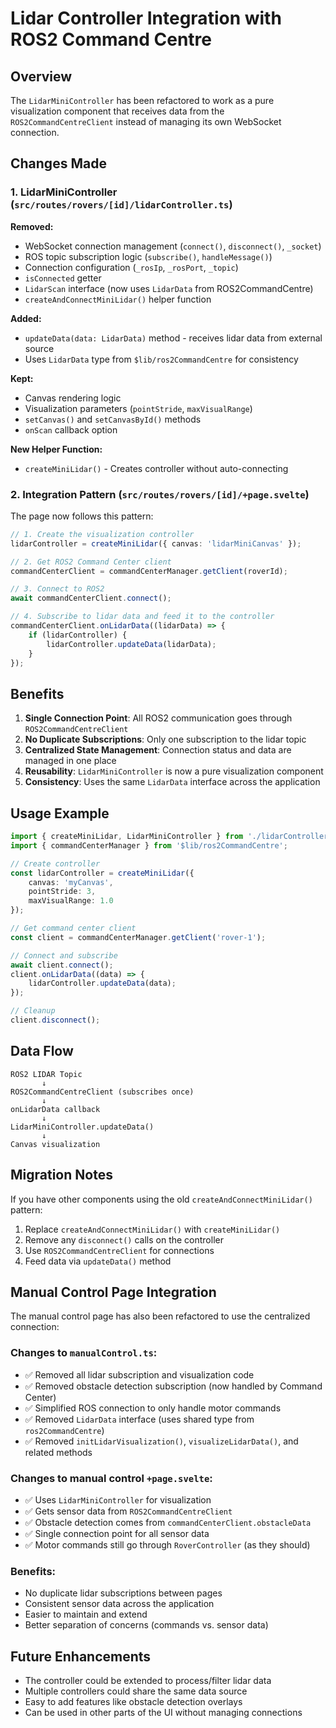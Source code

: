 # Lidar Controller Integration with ROS2 Command Centre

## Overview

The `LidarMiniController` has been refactored to work as a pure visualization component that receives data from the `ROS2CommandCentreClient` instead of managing its own WebSocket connection.

## Changes Made

### 1. LidarMiniController (`src/routes/rovers/[id]/lidarController.ts`)

**Removed:**

- WebSocket connection management (`connect()`, `disconnect()`, `_socket`)
- ROS topic subscription logic (`subscribe()`, `handleMessage()`)
- Connection configuration (`_rosIp`, `_rosPort`, `_topic`)
- `isConnected` getter
- `LidarScan` interface (now uses `LidarData` from ROS2CommandCentre)
- `createAndConnectMiniLidar()` helper function

**Added:**

- `updateData(data: LidarData)` method - receives lidar data from external source
- Uses `LidarData` type from `$lib/ros2CommandCentre` for consistency

**Kept:**

- Canvas rendering logic
- Visualization parameters (`pointStride`, `maxVisualRange`)
- `setCanvas()` and `setCanvasById()` methods
- `onScan` callback option

**New Helper Function:**

- `createMiniLidar()` - Creates controller without auto-connecting

### 2. Integration Pattern (`src/routes/rovers/[id]/+page.svelte`)

The page now follows this pattern:

```typescript
// 1. Create the visualization controller
lidarController = createMiniLidar({ canvas: 'lidarMiniCanvas' });

// 2. Get ROS2 Command Center client
commandCenterClient = commandCenterManager.getClient(roverId);

// 3. Connect to ROS2
await commandCenterClient.connect();

// 4. Subscribe to lidar data and feed it to the controller
commandCenterClient.onLidarData((lidarData) => {
	if (lidarController) {
		lidarController.updateData(lidarData);
	}
});
```

## Benefits

1. **Single Connection Point**: All ROS2 communication goes through `ROS2CommandCentreClient`
2. **No Duplicate Subscriptions**: Only one subscription to the lidar topic
3. **Centralized State Management**: Connection status and data are managed in one place
4. **Reusability**: `LidarMiniController` is now a pure visualization component
5. **Consistency**: Uses the same `LidarData` interface across the application

## Usage Example

```typescript
import { createMiniLidar, LidarMiniController } from './lidarController';
import { commandCenterManager } from '$lib/ros2CommandCentre';

// Create controller
const lidarController = createMiniLidar({
	canvas: 'myCanvas',
	pointStride: 3,
	maxVisualRange: 1.0
});

// Get command center client
const client = commandCenterManager.getClient('rover-1');

// Connect and subscribe
await client.connect();
client.onLidarData((data) => {
	lidarController.updateData(data);
});

// Cleanup
client.disconnect();
```

## Data Flow

```
ROS2 LIDAR Topic
       ↓
ROS2CommandCentreClient (subscribes once)
       ↓
onLidarData callback
       ↓
LidarMiniController.updateData()
       ↓
Canvas visualization
```

## Migration Notes

If you have other components using the old `createAndConnectMiniLidar()` pattern:

1. Replace `createAndConnectMiniLidar()` with `createMiniLidar()`
2. Remove any `disconnect()` calls on the controller
3. Use `ROS2CommandCentreClient` for connections
4. Feed data via `updateData()` method

## Manual Control Page Integration

The manual control page has also been refactored to use the centralized connection:

### Changes to `manualControl.ts`:

- ✅ Removed all lidar subscription and visualization code
- ✅ Removed obstacle detection subscription (now handled by Command Center)
- ✅ Simplified ROS connection to only handle motor commands
- ✅ Removed `LidarData` interface (uses shared type from `ros2CommandCentre`)
- ✅ Removed `initLidarVisualization()`, `visualizeLidarData()`, and related methods

### Changes to manual control `+page.svelte`:

- ✅ Uses `LidarMiniController` for visualization
- ✅ Gets sensor data from `ROS2CommandCentreClient`
- ✅ Obstacle detection comes from `commandCenterClient.obstacleData`
- ✅ Single connection point for all sensor data
- ✅ Motor commands still go through `RoverController` (as they should)

### Benefits:

- No duplicate lidar subscriptions between pages
- Consistent sensor data across the application
- Easier to maintain and extend
- Better separation of concerns (commands vs. sensor data)

## Future Enhancements

- The controller could be extended to process/filter lidar data
- Multiple controllers could share the same data source
- Easy to add features like obstacle detection overlays
- Can be used in other parts of the UI without managing connections

